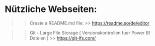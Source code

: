 
# Nützliche Webseiten:
  >> Create a README.md file:
      >> https://readme.so/de/editor

>> Git - Large File Storage ( Versionskontrollen fuer Power BI Dateien )
    >> https://git-lfs.com/ 
